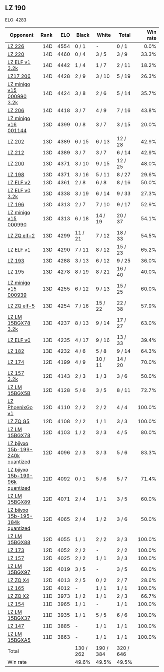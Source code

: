 ## LZ 190 ##

ELO: 4283

Opponent | Rank | ELO | Black | White | Total | Win rate
---------|-----:|----:|-------|-------|-------|-------:
[LZ 226](LZ%20226.md) | 14D | 4554 | 0 / 1 | - | 0 / 1 | 0.0%
[LZ 220](LZ%20220.md) | 14D | 4460 | 0 / 4 | 3 / 5 | 3 / 9 | 33.3%
[LZ ELF v1 3.2k](LZ%20ELF%20v1%203.2k.md) | 14D | 4442 | 1 / 4 | 1 / 7 | 2 / 11 | 18.2%
[LZ17 206](LZ17%20206.md) | 14D | 4428 | 2 / 9 | 3 / 10 | 5 / 19 | 26.3%
[LZ minigo v15 000990 3.2k](LZ%20minigo%20v15%20000990%203.2k.md) | 14D | 4424 | 3 / 8 | 2 / 6 | 5 / 14 | 35.7%
[LZ 206](LZ%20206.md) | 14D | 4418 | 3 / 7 | 4 / 9 | 7 / 16 | 43.8%
[LZ minigo v16 001144](LZ%20minigo%20v16%20001144.md) | 13D | 4399 | 0 / 8 | 3 / 7 | 3 / 15 | 20.0%
[LZ 202](LZ%20202.md) | 13D | 4389 | 6 / 15 | 6 / 13 | 12 / 28 | 42.9%
[LZ 212](LZ%20212.md) | 13D | 4389 | 3 / 7 | 3 / 7 | 6 / 14 | 42.9%
[LZ 200](LZ%20200.md) | 13D | 4371 | 3 / 10 | 9 / 15 | 12 / 25 | 48.0%
[LZ 198](LZ%20198.md) | 13D | 4371 | 3 / 16 | 5 / 11 | 8 / 27 | 29.6%
[LZ ELF v2](LZ%20ELF%20v2.md) | 13D | 4361 | 2 / 8 | 6 / 8 | 8 / 16 | 50.0%
[LZ ELF v0 3.2k](LZ%20ELF%20v0%203.2k.md) | 13D | 4338 | 3 / 19 | 6 / 14 | 9 / 33 | 27.3%
[LZ 196](LZ%20196.md) | 13D | 4313 | 2 / 7 | 7 / 10 | 9 / 17 | 52.9%
[LZ minigo v15 000990](LZ%20minigo%20v15%20000990.md) | 13D | 4313 | 6 / 18 | 14 / 19 | 20 / 37 | 54.1%
[LZ ZQ elf-2](LZ%20ZQ%20elf-2.md) | 13D | 4299 | 11 / 21 | 7 / 12 | 18 / 33 | 54.5%
[LZ ELF v1](LZ%20ELF%20v1.md) | 13D | 4290 | 7 / 11 | 8 / 12 | 15 / 23 | 65.2%
[LZ 193](LZ%20193.md) | 13D | 4288 | 3 / 13 | 6 / 12 | 9 / 25 | 36.0%
[LZ 195](LZ%20195.md) | 13D | 4278 | 8 / 19 | 8 / 21 | 16 / 40 | 40.0%
[LZ minigo v15 000939](LZ%20minigo%20v15%20000939.md) | 13D | 4255 | 6 / 12 | 9 / 13 | 15 / 25 | 60.0%
[LZ ZQ elf-5](LZ%20ZQ%20elf-5.md) | 13D | 4254 | 7 / 16 | 15 / 22 | 22 / 38 | 57.9%
[LZ LM 15BGX78 3.2k](LZ%20LM%2015BGX78%203.2k.md) | 13D | 4237 | 8 / 13 | 9 / 14 | 17 / 27 | 63.0%
[LZ ELF v0](LZ%20ELF%20v0.md) | 13D | 4235 | 4 / 17 | 9 / 16 | 13 / 33 | 39.4%
[LZ 182](LZ%20182.md) | 13D | 4232 | 4 / 6 | 5 / 8 | 9 / 14 | 64.3%
[LZ 174](LZ%20174.md) | 12D | 4199 | 4 / 9 | 10 / 11 | 14 / 20 | 70.0%
[LZ 157 3.2k](LZ%20157%203.2k.md) | 12D | 4143 | 2 / 3 | 1 / 3 | 3 / 6 | 50.0%
[LZ LM 15BGX5B](LZ%20LM%2015BGX5B.md) | 12D | 4128 | 5 / 6 | 3 / 5 | 8 / 11 | 72.7%
[LZ PhoenixGo v1](LZ%20PhoenixGo%20v1.md) | 12D | 4110 | 2 / 2 | 2 / 2 | 4 / 4 | 100.0%
[LZ ZQ G5](LZ%20ZQ%20G5.md) | 12D | 4108 | 2 / 2 | 1 / 1 | 3 / 3 | 100.0%
[LZ LM 15BGX78](LZ%20LM%2015BGX78.md) | 12D | 4103 | 1 / 2 | 3 / 3 | 4 / 5 | 80.0%
[LZ bjiyxo 15b-199-240k quantized](LZ%20bjiyxo%2015b-199-240k%20quantized.md) | 12D | 4096 | 2 / 3 | 3 / 3 | 5 / 6 | 83.3%
[LZ bjiyxo 15b-199-96k quantized](LZ%20bjiyxo%2015b-199-96k%20quantized.md) | 12D | 4092 | 0 / 1 | 5 / 6 | 5 / 7 | 71.4%
[LZ LM 15BGX89](LZ%20LM%2015BGX89.md) | 12D | 4071 | 2 / 4 | 1 / 1 | 3 / 5 | 60.0%
[LZ bjiyxo 15b-195-184k quantized](LZ%20bjiyxo%2015b-195-184k%20quantized.md) | 12D | 4065 | 2 / 4 | 1 / 2 | 3 / 6 | 50.0%
[LZ LM 15BGX88](LZ%20LM%2015BGX88.md) | 12D | 4055 | 1 / 1 | 2 / 2 | 3 / 3 | 100.0%
[LZ 173](LZ%20173.md) | 12D | 4052 | 2 / 2 | - | 2 / 2 | 100.0%
[LZ 157](LZ%20157.md) | 12D | 4025 | 2 / 2 | 1 / 1 | 3 / 3 | 100.0%
[LZ LM 15BGX97](LZ%20LM%2015BGX97.md) | 12D | 4019 | 3 / 5 | - | 3 / 5 | 60.0%
[LZ ZQ X4](LZ%20ZQ%20X4.md) | 12D | 4013 | 2 / 5 | 0 / 2 | 2 / 7 | 28.6%
[LZ 165](LZ%20165.md) | 12D | 4012 | - | 1 / 1 | 1 / 1 | 100.0%
[LZ ZQ X2](LZ%20ZQ%20X2.md) | 11D | 3973 | 1 / 2 | 1 / 1 | 2 / 3 | 66.7%
[LZ 154](LZ%20154.md) | 11D | 3965 | 1 / 1 | - | 1 / 1 | 100.0%
[LZ LM 15BGX37](LZ%20LM%2015BGX37.md) | 11D | 3935 | 1 / 1 | 5 / 5 | 6 / 6 | 100.0%
[LZ 147](LZ%20147.md) | 11D | 3885 | - | 1 / 1 | 1 / 1 | 100.0%
[LZ LM 15BGXA5](LZ%20LM%2015BGXA5.md) | 11D | 3863 | - | 1 / 1 | 1 / 1 | 100.0%
Total | | | 130 / 262 | 190 / 384 | 320 / 646 | 
Win rate| | | 49.6% | 49.5% | 49.5% | 
